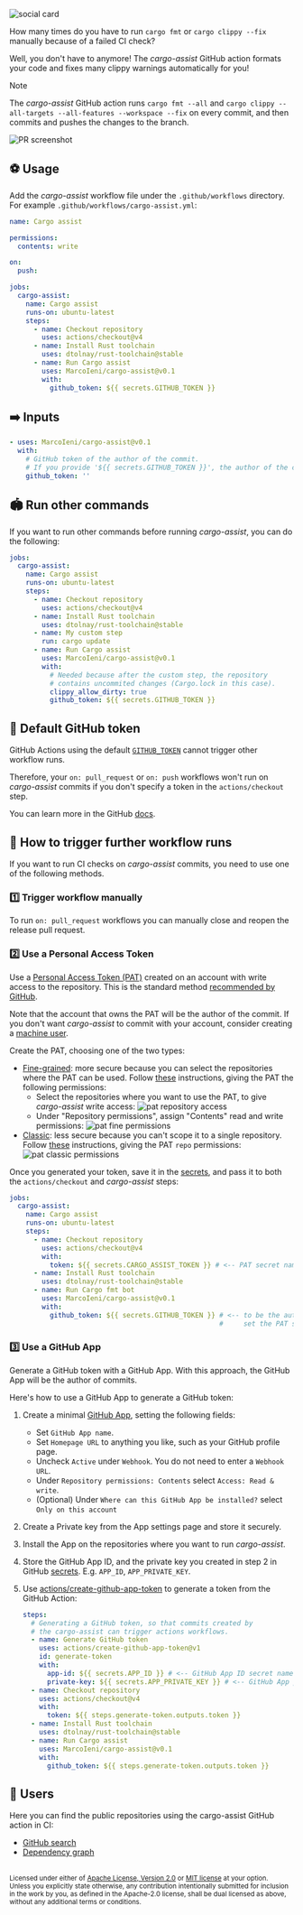 ![social card](assets/social-card.png)

How many times do you have to run `cargo fmt` or `cargo clippy --fix` manually because of a failed CI check?

Well, you don't have to anymore! The *cargo-assist* GitHub action formats your code and fixes many clippy warnings automatically for you!

> [!NOTE]
> The *cargo-assist* GitHub action runs `cargo fmt --all` and `cargo clippy --all-targets --all-features --workspace --fix` on every commit,
> and then commits and pushes the changes to the branch.

![PR screenshot](assets/screenshot.png)

## ⚽ Usage

Add the *cargo-assist* workflow file under the `.github/workflows` directory. For example `.github/workflows/cargo-assist.yml`:

```yaml
name: Cargo assist

permissions:
  contents: write

on:
  push:

jobs:
  cargo-assist:
    name: Cargo assist
    runs-on: ubuntu-latest
    steps:
      - name: Checkout repository
        uses: actions/checkout@v4
      - name: Install Rust toolchain
        uses: dtolnay/rust-toolchain@stable
      - name: Run Cargo assist
        uses: MarcoIeni/cargo-assist@v0.1
        with:
          github_token: ${{ secrets.GITHUB_TOKEN }}
```

## ➡️ Inputs

```yaml
- uses: MarcoIeni/cargo-assist@v0.1
  with:
    # GitHub token of the author of the commit.
    # If you provide '${{ secrets.GITHUB_TOKEN }}', the author of the commit is the github-actions bot.
    github_token: ''
```

## 🏟️ Run other commands

If you want to run other commands before running *cargo-assist*, you can do the following:

```yaml
jobs:
  cargo-assist:
    name: Cargo assist
    runs-on: ubuntu-latest
    steps:
      - name: Checkout repository
        uses: actions/checkout@v4
      - name: Install Rust toolchain
        uses: dtolnay/rust-toolchain@stable
      - name: My custom step
        run: cargo update
      - name: Run Cargo assist
        uses: MarcoIeni/cargo-assist@v0.1
        with:
          # Needed because after the custom step, the repository
          # contains uncommited changes (Cargo.lock in this case).
          clippy_allow_dirty: true
          github_token: ${{ secrets.GITHUB_TOKEN }}
```

## 🐙 Default GitHub token

GitHub Actions using the default
[`GITHUB_TOKEN`](https://docs.github.com/en/actions/security-guides/automatic-token-authentication)
cannot trigger other workflow runs.

Therefore, your `on: pull_request` or `on: push` workflows won't run on
*cargo-assist* commits if you don't specify a token in the `actions/checkout` step.

You can learn more in the GitHub
[docs](https://docs.github.com/en/actions/using-workflows/triggering-a-workflow#triggering-a-workflow-from-a-workflow).

## 👟 How to trigger further workflow runs

If you want to run CI checks on *cargo-assist* commits,
you need to use one of the following methods.

### 1️⃣ Trigger workflow manually

To run `on: pull_request` workflows you can manually close and reopen the release pull request.

### 2️⃣ Use a Personal Access Token

Use a [Personal Access Token (PAT)](https://docs.github.com/en/github/authenticating-to-github/creating-a-personal-access-token)
created on an account with write access to the repository.
This is the standard method
[recommended by GitHub](https://docs.github.com/en/actions/using-workflows/triggering-a-workflow#triggering-a-workflow-from-a-workflow).

Note that the account that owns the PAT will be the author of the commit.
If you don't want *cargo-assist* to commit with your account,
consider creating a
[machine user](https://docs.github.com/en/get-started/learning-about-github/types-of-github-accounts#personal-accounts).

Create the PAT, choosing one of the two types:

- [Fine-grained](https://docs.github.com/en/authentication/keeping-your-account-and-data-secure/creating-a-personal-access-token#fine-grained-personal-access-tokens):
  more secure because you can select the repositories where the PAT can be used.
  Follow [these](https://docs.github.com/en/authentication/keeping-your-account-and-data-secure/managing-your-personal-access-tokens#creating-a-fine-grained-personal-access-token)
  instructions, giving the PAT the following permissions:
  - Select the repositories where you want to use the PAT, to give *cargo-assist* write access:
    ![pat repository access](assets/repository-access.png)
  - Under "Repository permissions", assign "Contents" read and write permissions:
    ![pat fine permissions](assets/pat-overview.png)
- [Classic](https://docs.github.com/en/authentication/keeping-your-account-and-data-secure/creating-a-personal-access-token#personal-access-tokens-classic):
  less secure because you can't scope it to a single repository.
  Follow [these](https://docs.github.com/en/authentication/keeping-your-account-and-data-secure/managing-your-personal-access-tokens#creating-a-personal-access-token-classic)
  instructions, giving the PAT `repo` permissions:
  ![pat classic permissions](assets/pat-classic.png)

Once you generated your token, save it in the
[secrets](https://docs.github.com/en/actions/security-guides/encrypted-secrets),
and pass it to both the `actions/checkout` and *cargo-assist* steps:

```yaml
jobs:
  cargo-assist:
    name: Cargo assist
    runs-on: ubuntu-latest
    steps:
      - name: Checkout repository
        uses: actions/checkout@v4
        with:
          token: ${{ secrets.CARGO_ASSIST_TOKEN }} # <-- PAT secret name
      - name: Install Rust toolchain
        uses: dtolnay/rust-toolchain@stable
      - name: Run Cargo fmt bot
        uses: MarcoIeni/cargo-assist@v0.1
        with:
          github_token: ${{ secrets.GITHUB_TOKEN }} # <-- to be the author of the commit,
                                                    #     set the PAT secret name here, too
```

### 3️⃣ Use a GitHub App

Generate a GitHub token with a GitHub App.
With this approach, the GitHub App will be the author of commits.

Here's how to use a GitHub App to generate a GitHub token:

1. Create a minimal [GitHub App](https://docs.github.com/en/developers/apps/creating-a-github-app),
   setting the following fields:
   - Set `GitHub App name`.
   - Set `Homepage URL` to anything you like, such as your GitHub profile page.
   - Uncheck `Active` under `Webhook`. You do not need to enter a `Webhook URL`.
   - Under `Repository permissions: Contents` select `Access: Read & write`.
   - (Optional) Under `Where can this GitHub App be installed?` select `Only on this account`

2. Create a Private key from the App settings page and store it securely.

3. Install the App on the repositories where you want to run *cargo-assist*.

4. Store the GitHub App ID, and the private
   key you created in step 2 in GitHub
   [secrets](https://docs.github.com/en/actions/security-guides/encrypted-secrets).
   E.g. `APP_ID`, `APP_PRIVATE_KEY`.

5. Use
   [actions/create-github-app-token](https://github.com/actions/create-github-app-token)
   to generate a token from the GitHub Action:

   ```yaml
   steps:
     # Generating a GitHub token, so that commits created by
     # the cargo-assist can trigger actions workflows.
     - name: Generate GitHub token
       uses: actions/create-github-app-token@v1
       id: generate-token
       with:
         app-id: ${{ secrets.APP_ID }} # <-- GitHub App ID secret name
         private-key: ${{ secrets.APP_PRIVATE_KEY }} # <-- GitHub App private key secret name
     - name: Checkout repository
       uses: actions/checkout@v4
       with:
         token: ${{ steps.generate-token.outputs.token }}
     - name: Install Rust toolchain
       uses: dtolnay/rust-toolchain@stable
     - name: Run Cargo assist
       uses: MarcoIeni/cargo-assist@v0.1
       with:
         github_token: ${{ steps.generate-token.outputs.token }}
   ```

## 💖 Users

Here you can find the public repositories using the cargo-assist GitHub action in CI:

- [GitHub search](https://github.com/search?type=code&q=path%3A*.yml+OR+path%3A*.yaml+MarcoIeni%2Fcargo-assist%40)
- [Dependency graph](https://github.com/MarcoIeni/cargo-assist/network/dependents)

<br>

<sup>
Licensed under either of <a href="LICENSE-APACHE">Apache License, Version 2.0</a>
or <a href="LICENSE-MIT">MIT license</a> at your option.
</sup>

<br>

<sub>
Unless you explicitly state otherwise, any contribution intentionally submitted
for inclusion in the work by you, as defined in the Apache-2.0 license, shall be
dual licensed as above, without any additional terms or conditions.
</sub>
